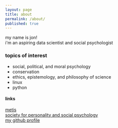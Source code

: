 ```yaml
---
layout: page
title: about
permalink: /about/
published: true
---
```

my name is jon!   
i'm an aspiring data scientist and social psychologist  

### topics of interest ###
- social, political, and moral psychology
- conservation
- ethics, epistemology, and philosophy of science
- linux
- python

#### links ####
[metis](http://thisismetis.com)  
[society for personality and social psychology](http://spsp.org)  
[my github profile](https://github.com/jonkislin)
